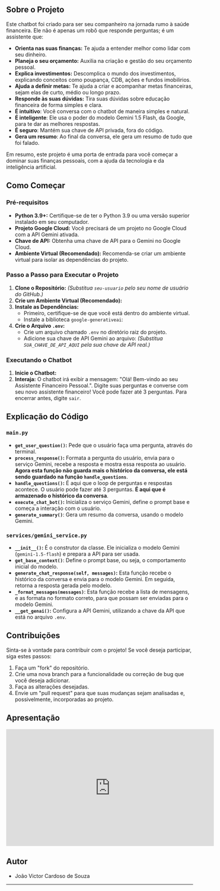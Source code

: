 ## Sobre o Projeto

Este chatbot foi criado para ser seu companheiro na jornada rumo à saúde financeira. Ele não é apenas um robô que responde perguntas; é um assistente que:

*   **Orienta nas suas finanças:** Te ajuda a entender melhor como lidar com seu dinheiro.
*   **Planeja o seu orçamento:** Auxilia na criação e gestão do seu orçamento pessoal.
*   **Explica investimentos:** Descomplica o mundo dos investimentos, explicando conceitos como poupança, CDB, ações e fundos imobilirios.
*   **Ajuda a definir metas:** Te ajuda a criar e acompanhar metas financeiras, sejam elas de curto, médio ou longo prazo.
*   **Responde às suas dúvidas:** Tira suas dúvidas sobre educação financeira de forma simples e clara.
*   **É intuitivo**: Você conversa com o chatbot de maneira simples e natural.
*   **É inteligente**: Ele usa o poder do modelo Gemini 1.5 Flash, da Google, para te dar as melhores respostas.
*   **É seguro**: Mantém sua chave de API privada, fora do código.
*   **Gera um resumo**: Ao final da conversa, ele gera um resumo de tudo que foi falado.

Em resumo, este projeto é uma porta de entrada para você começar a dominar suas finanças pessoais, com a ajuda da tecnologia e da inteligência artificial.

## Como Começar

### Pré-requisitos

*   **Python 3.9+:** Certifique-se de ter o Python 3.9 ou uma versão superior instalado em seu computador.
*   **Projeto Google Cloud:** Você precisará de um projeto no Google Cloud com a API Gemini ativada.
*   **Chave de API:** Obtenha uma chave de API para o Gemini no Google Cloud.
*   **Ambiente Virtual (Recomendado):** Recomenda-se criar um ambiente virtual para isolar as dependências do projeto.

### Passo a Passo para Executar o Projeto

1.  **Clone o Repositório:**
    *(Substitua `seu-usuario` pelo seu nome de usuário do GitHub.)*
2.  **Crie um Ambiente Virtual (Recomendado):**
3.  **Instale as Dependências:**
    *   Primeiro, certifique-se de que você está dentro do ambiente virtual.
    *   Instale a biblioteca `google-generativeai`:
4.  **Crie o Arquivo `.env`:**
    *   Crie um arquivo chamado `.env` no diretório raiz do projeto.
    *   Adicione sua chave de API Gemini ao arquivo: *(Substitua `SUA_CHAVE_DE_API_AQUI` pela sua chave de API real.)*

### Executando o Chatbot

1.  **Inicie o Chatbot:**
2.  **Interaja:** O chatbot irá exibir a mensagem: "Olá! Bem-vindo ao seu Assistente Financeiro Pessoal.". Digite suas perguntas e converse com seu novo assistente financeiro! Você pode fazer até 3 perguntas. Para encerrar antes, digite `sair`.

## Explicação do Código

### `main.py`

*   **`get_user_question()`:** Pede que o usuário faça uma pergunta, através do terminal.
*   **`process_response()`:** Formata a pergunta do usuário, envia para o serviço Gemini, recebe a resposta e mostra essa resposta ao usuário. **Agora esta função não guarda mais o histórico da conversa, ele está sendo guardado na função `handle_questions`**.
*   **`handle_questions()`:** É aqui que o loop de perguntas e respostas acontece. O usuário pode fazer até 3 perguntas. **É aqui que é armazenado o histórico da conversa**.
*   **`execute_chat_bot()`:** Inicializa o serviço Gemini, define o prompt base e começa a interação com o usuário.
* **`generate_summary()`**: Gera um resumo da conversa, usando o modelo Gemini.

### `services/gemini_service.py`

*   **`__init__()`:** É o construtor da classe. Ele inicializa o modelo Gemini (`gemini-1.5-flash`) e prepara a API para ser usada.
*   **`get_base_context()`**: Define o prompt base, ou seja, o comportamento inicial do modelo.
*   **`generate_chat_response(self, messages)`:** Esta função recebe o histórico da conversa e envia para o modelo Gemini. Em seguida, retorna a resposta gerada pelo modelo.
*   **`_format_messages(messages)`**: Esta função recebe a lista de mensagens, e as formata no formato correto, para que possam ser enviadas para o modelo Gemini.
*   **`__get_genai()`:** Configura a API Gemini, utilizando a chave da API que está no arquivo `.env`.

## Contribuições

Sinta-se à vontade para contribuir com o projeto! Se você deseja participar, siga estes passos:

1.  Faça um "fork" do repositório.
2.  Crie uma nova branch para a funcionalidade ou correção de bug que você deseja adicionar.
3.  Faça as alterações desejadas.
4.  Envie um "pull request" para que suas mudanças sejam analisadas e, possivelmente, incorporadas ao projeto.

## Apresentação

<iframe width="560" height="315" src="https://www.youtube.com/watch?v=I92ilXqa4HQ" frameborder="0" allow="accelerometer; autoplay; clipboard-write; encrypted-media; gyroscope; picture-in-picture" allowfullscreen></iframe>

## Autor

*   João Victor Cardoso de Souza

---